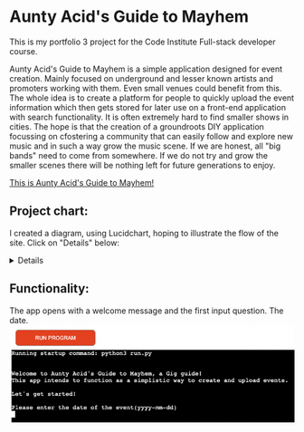 # Aunty Acid's Guide to Mayhem
This is my portfolio 3 project for the Code Institute Full-stack developer course.

Aunty Acid's Guide to Mayhem is a simple application designed for event creation. Mainly focused on underground and lesser known artists and promoters working with them. Even small venues could benefit from this. The whole idea is to create a platform for people to quickly upload the event information which then gets stored for later use on a front-end application with search functionality. It is often extremely hard to find smaller shows in cities. The hope is that the creation of a groundroots DIY application focussing on cfostering a community that can easily follow and explore new music and in such a way grow the music scene. If we are honest, all "big bands" need to come from somewhere. If we do not try and grow the smaller scenes there will be nothing left for future generations to enjoy.

[This is Aunty Acid's Guide to Mayhem!](https://aunty-acids-guide-to-mayhem-279b161d0d9e.herokuapp.com/)

## Project chart:
I created a diagram, using Lucidchart, hoping to illustrate the flow of the site.
Click on "Details" below:

<details>

![Flowchart](docs_readme_imgs/flow_chart.jpeg)

</details>

## Functionality:

The app opens with a welcome message and the first input question. The date.
![Welcome message and date request](docs_readme_imgs/welcome_intro.png)
